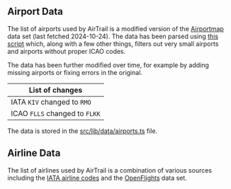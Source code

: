 ## Airport Data

The list of airports used by AirTrail is a modified version of the [Airportmap](https://airportmap.de/airports) data
set (last fetched 2024-10-24).
The data has been parsed
using [this script](https://github.com/johanohly/AirTrail/blob/main/scripts/other/update-airports-data.cjs) which, along
with a few other things, filters out very small airports and airports without proper ICAO codes.

The data has been further modified over time, for example by adding missing airports or fixing errors in the original.

| List of changes               |
| ----------------------------- |
| IATA `KIV` changed to `RMO`   |
| ICAO `FLLS` changed to `FLKK` |

The data is stored in
the [src/lib/data/airports.ts](https://github.com/johanohly/AirTrail/blob/main/src/lib/data/airports.ts) file.

## Airline Data

The list of airlines used by AirTrail is a combination of various sources including
the [IATA airline codes](https://en.wikipedia.org/wiki/List_of_airline_codes) and
the [OpenFlights](https://github.com/jpatokal/openflights/tree/master/data) data set.
